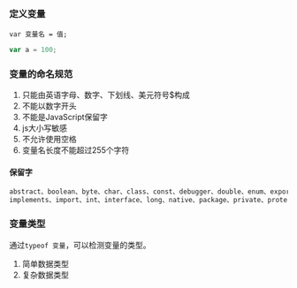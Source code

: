 ### 定义变量
`var 变量名 = 值;`  

```js
var a = 100;
```

### 变量的命名规范
1. 只能由英语字母、数字、下划线、美元符号$构成
2. 不能以数字开头
3. 不能是JavaScript保留字
4. js大小写敏感
5. 不允许使用空格
6. 变量名长度不能超过255个字符

#### 保留字
```js
abstract、boolean、byte、char、class、const、debugger、double、enum、export、extends、final、float、gotoimplements、import、int、interface、long、native、package、private、protected、public、short、static、super、synchronized、throws、transient、volatile
```

### 变量类型
通过`typeof 变量`，可以检测变量的类型。  

1. 简单数据类型
2. 复杂数据类型

